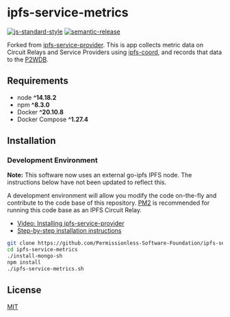 # ipfs-service-metrics

[![js-standard-style](https://img.shields.io/badge/code%20style-standard-brightgreen.svg)](http://standardjs.com) [![semantic-release](https://img.shields.io/badge/%20%20%F0%9F%93%A6%F0%9F%9A%80-semantic--release-e10079.svg)](https://github.com/semantic-release/semantic-release)

Forked from [ipfs-service-provider](https://github.com/Permissionless-Software-Foundation/ipfs-service-provider). This is app collects metric data on Circuit Relays and Service Providers using [ipfs-coord](https://www.npmjs.com/package/ipfs-coord), and records that data to the [P2WDB](https://github.com/Permissionless-Software-Foundation/ipfs-p2wdb-service).

## Requirements

- node **^14.18.2**
- npm **^8.3.0**
- Docker **^20.10.8**
- Docker Compose **^1.27.4**

## Installation

### Development Environment

**Note:** This software now uses an external go-ipfs IPFS node. The instructions below have not been updated to reflect this.

A development environment will allow you modify the code on-the-fly and contribute to the code base of this repository. [PM2](https://www.npmjs.com/package/pm2) is recommended for running this code base as an IPFS Circuit Relay.

- [Video: Installing ipfs-service-provider](https://youtu.be/Z0NsboIVN44)
- [Step-by-step installation instructions](https://gist.github.com/christroutner/3304a71d4c12a3a3e1664a438f64d9d0)

```bash
git clone https://github.com/Permissionless-Software-Foundation/ipfs-service-metrics
cd ipfs-service-metrics
./install-mongo-sh
npm install
./ipfs-service-metrics.sh
```

## License

[MIT](./LICENSE.md)
